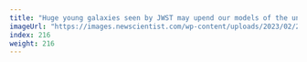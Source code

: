 ```yaml
---
title: "Huge young galaxies seen by JWST may upend our models of the universe"
imageUrl: "https://images.newscientist.com/wp-content/uploads/2023/02/22150448/SEI_145339594.jpg?width=600"
index: 216
weight: 216
---
```

